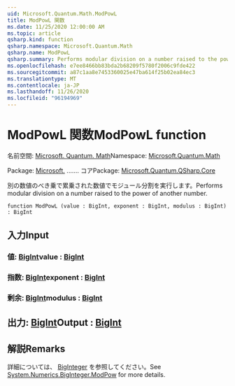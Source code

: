 ```yaml
---
uid: Microsoft.Quantum.Math.ModPowL
title: ModPowL 関数
ms.date: 11/25/2020 12:00:00 AM
ms.topic: article
qsharp.kind: function
qsharp.namespace: Microsoft.Quantum.Math
qsharp.name: ModPowL
qsharp.summary: Performs modular division on a number raised to the power of another number.
ms.openlocfilehash: e7ee8466bb83bda2b68209f5780f2006c9fde422
ms.sourcegitcommit: a87c1aa8e7453360025e47ba614f25b02ea84ec3
ms.translationtype: MT
ms.contentlocale: ja-JP
ms.lasthandoff: 11/26/2020
ms.locfileid: "96194969"
---
```

# <a name="modpowl-function"></a><span data-ttu-id="ee691-102">ModPowL 関数</span><span class="sxs-lookup"><span data-stu-id="ee691-102">ModPowL function</span></span>

<span data-ttu-id="ee691-103">名前空間: [Microsoft. Quantum. Math](xref:Microsoft.Quantum.Math)</span><span class="sxs-lookup"><span data-stu-id="ee691-103">Namespace: [Microsoft.Quantum.Math](xref:Microsoft.Quantum.Math)</span></span>

<span data-ttu-id="ee691-104">Package: [Microsoft.](https://nuget.org/packages/Microsoft.Quantum.QSharp.Core) ....... コア</span><span class="sxs-lookup"><span data-stu-id="ee691-104">Package: [Microsoft.Quantum.QSharp.Core](https://nuget.org/packages/Microsoft.Quantum.QSharp.Core)</span></span>


<span data-ttu-id="ee691-105">別の数値のべき乗で累乗された数値でモジュール分割を実行します。</span><span class="sxs-lookup"><span data-stu-id="ee691-105">Performs modular division on a number raised to the power of another number.</span></span>

```qsharp
function ModPowL (value : BigInt, exponent : BigInt, modulus : BigInt) : BigInt
```


## <a name="input"></a><span data-ttu-id="ee691-106">入力</span><span class="sxs-lookup"><span data-stu-id="ee691-106">Input</span></span>

### <a name="value--bigint"></a><span data-ttu-id="ee691-107">値: [BigInt](xref:microsoft.quantum.lang-ref.bigint)</span><span class="sxs-lookup"><span data-stu-id="ee691-107">value : [BigInt](xref:microsoft.quantum.lang-ref.bigint)</span></span>




### <a name="exponent--bigint"></a><span data-ttu-id="ee691-108">指数: [BigInt](xref:microsoft.quantum.lang-ref.bigint)</span><span class="sxs-lookup"><span data-stu-id="ee691-108">exponent : [BigInt](xref:microsoft.quantum.lang-ref.bigint)</span></span>




### <a name="modulus--bigint"></a><span data-ttu-id="ee691-109">剰余: [BigInt](xref:microsoft.quantum.lang-ref.bigint)</span><span class="sxs-lookup"><span data-stu-id="ee691-109">modulus : [BigInt](xref:microsoft.quantum.lang-ref.bigint)</span></span>





## <a name="output--bigint"></a><span data-ttu-id="ee691-110">出力: [BigInt](xref:microsoft.quantum.lang-ref.bigint)</span><span class="sxs-lookup"><span data-stu-id="ee691-110">Output : [BigInt](xref:microsoft.quantum.lang-ref.bigint)</span></span>



## <a name="remarks"></a><span data-ttu-id="ee691-111">解説</span><span class="sxs-lookup"><span data-stu-id="ee691-111">Remarks</span></span>

<span data-ttu-id="ee691-112">詳細については、 [BigInteger](https://docs.microsoft.com/dotnet/api/system.numerics.biginteger.modpow) を参照してください。</span><span class="sxs-lookup"><span data-stu-id="ee691-112">See [System.Numerics.BigInteger.ModPow](https://docs.microsoft.com/dotnet/api/system.numerics.biginteger.modpow) for more details.</span></span>